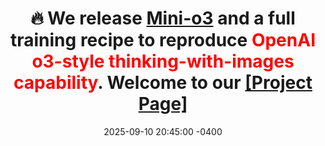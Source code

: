 ---
title: 🔥 We release <a href="https://arxiv.org/pdf/2509.07969">Mini-o3</a> and a full training recipe to reproduce <dev style="color:red;">OpenAI o3-style thinking-with-images capability</dev>. Welcome to our <a href="https://mini-o3.github.io/">[Project Page]</a>
date: 2025-09-10 20:45:00 -0400
---